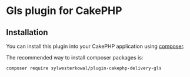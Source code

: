 # Gls plugin for CakePHP

## Installation

You can install this plugin into your CakePHP application using [composer](http://getcomposer.org).

The recommended way to install composer packages is:

```
composer require sylwesterkowal/plugin-cakephp-delivery-gls
```
